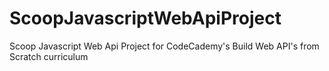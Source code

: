 # ScoopJavascriptWebApiProject
Scoop Javascript Web Api Project for CodeCademy's Build Web API's from Scratch curriculum
